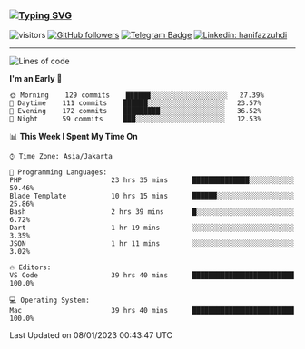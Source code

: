 ### [![Typing SVG](https://readme-typing-svg.herokuapp.com?font=lato&size=22&lines=Hi+There+👋)](https://git.io/typing-svg) 

![visitors](https://visitor-badge.glitch.me/badge?page_id=hanifazzuhdi.hanifazzuhdi)
[![GitHub followers](https://img.shields.io/github/followers/hanifazzuhdi?label=Follow&style=social)](https://github.com/hanifazzuhdi/?tab=follow) 
[![Telegram Badge](https://img.shields.io/badge/-hanif0198-blue?style=social&logo=telegram&link=https://www.t.me/hanif0198/)](https://www.t.me/hanif0198/) 
[![Linkedin: hanifazzuhdi](https://img.shields.io/badge/-hanifazzuhdi-blue?style=flat-square&logo=Linkedin&logoColor=white&link=https://www.linkedin.com/in/hanif-az-zuhdi-69688019b/)](https://www.linkedin.com/in/hanif-az-zuhdi-69688019b/) 

<hr/>

<!--START_SECTION:waka-->
![Lines of code](https://img.shields.io/badge/From%20Hello%20World%20I%27ve%20Written-6%20Million%20lines%20of%20code-blue)

**I'm an Early 🐤** 

```text
🌞 Morning    129 commits    ██████░░░░░░░░░░░░░░░░░░░   27.39% 
🌆 Daytime    111 commits    ██████░░░░░░░░░░░░░░░░░░░   23.57% 
🌃 Evening    172 commits    █████████░░░░░░░░░░░░░░░░   36.52% 
🌙 Night      59 commits     ███░░░░░░░░░░░░░░░░░░░░░░   12.53%

```


📊 **This Week I Spent My Time On** 

```text
⌚︎ Time Zone: Asia/Jakarta

💬 Programming Languages: 
PHP                      23 hrs 35 mins      ██████████████░░░░░░░░░░░   59.46% 
Blade Template           10 hrs 15 mins      ██████░░░░░░░░░░░░░░░░░░░   25.86% 
Bash                     2 hrs 39 mins       █░░░░░░░░░░░░░░░░░░░░░░░░   6.72% 
Dart                     1 hr 19 mins        ░░░░░░░░░░░░░░░░░░░░░░░░░   3.35% 
JSON                     1 hr 11 mins        ░░░░░░░░░░░░░░░░░░░░░░░░░   3.02%

🔥 Editors: 
VS Code                  39 hrs 40 mins      █████████████████████████   100.0%

💻 Operating System: 
Mac                      39 hrs 40 mins      █████████████████████████   100.0%

```


 Last Updated on 08/01/2023 00:43:47 UTC
<!--END_SECTION:waka-->
